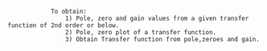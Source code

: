 
				To obtain:
					1) Pole, zero and gain values from a given transfer function of 2nd order or below.
					2) Pole, zero plot of a transfer function.
					3) Obtain Transfer function from pole,zeroes and gain.
